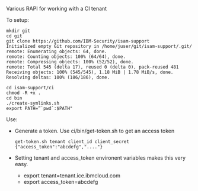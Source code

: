 Various RAPI for working with a CI tenant

To setup:

```
mkdir git
cd git
git clone https://github.com/IBM-Security/isam-support
Initialized empty Git repository in /home/juser/git/isam-support/.git/
remote: Enumerating objects: 64, done.
remote: Counting objects: 100% (64/64), done.
remote: Compressing objects: 100% (52/52), done.
remote: Total 545 (delta 17), reused 0 (delta 0), pack-reused 481
Receiving objects: 100% (545/545), 1.18 MiB | 1.78 MiB/s, done.
Resolving deltas: 100% (186/186), done.

cd isam-support/ci
chmod -R +x .
cd bin
./create-symlinks.sh
export PATH=”`pwd`:$PATH"
```

Use:

* Generate a token.  Use ci/bin/get-token.sh to get an access token

      get-token.sh tenant client_id client_secret
      {"access_token":"abcdefg","...."}

* Setting tenant and access_token environent variables makes this very easy.
  * export tenant=tenant.ice.ibmcloud.com
  * export access_token=abcdefg
